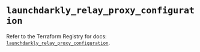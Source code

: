 # `launchdarkly_relay_proxy_configuration`

Refer to the Terraform Registry for docs: [`launchdarkly_relay_proxy_configuration`](https://registry.terraform.io/providers/launchdarkly/launchdarkly/2.18.1/docs/resources/relay_proxy_configuration).
